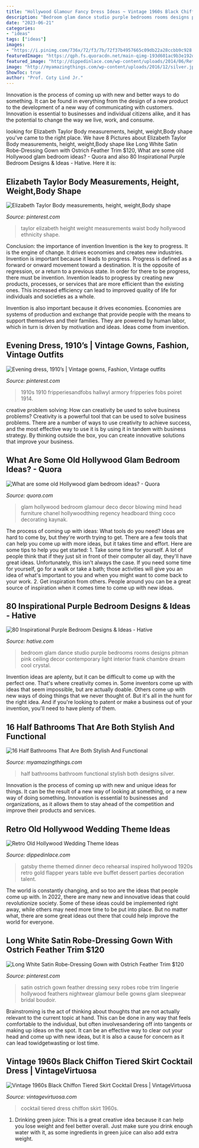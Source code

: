 ```yaml
---
title: "Hollywood Glamour Fancy Dress Ideas ~ Vintage 1960s Black Chiffon Tiered Skirt Cocktail Dress"
description: "Bedroom glam dance studio purple bedrooms rooms designs pitman pink ceiling decor contemporary light interior frank chambre dream cool crystal"
date: "2023-06-21"
categories:
- "ideas"
tags: ["ideas"]
images:
- "https://i.pinimg.com/736x/72/f3/7b/72f37b4957665c09db22a28ccbb9c928.jpg"
featuredImage: "https://qph.fs.quoracdn.net/main-qimg-193d601ac9b3e192dda6946e81246d5d-c"
featured_image: "http://dippedinlace.com/wp-content/uploads/2014/06/Retro-Old-Hollywood-Wedding-Theme-Ideas-16.jpg"
image: "http://myamazingthings.com/wp-content/uploads/2016/12/silver.jpg"
ShowToc: true
author: "Prof. Coty Lind Jr."
---
```



Innovation is the process of coming up with new and better ways to do something. It can be found in everything from the design of a new product to the development of a new way of communicating with customers. Innovation is essential to businesses and individual citizens alike, and it has the potential to change the way we live, work, and consume.

	

		
looking for Elizabeth Taylor Body measurements, height, weight,Body shape you've came to the right place. We have 8 Pictures about Elizabeth Taylor Body measurements, height, weight,Body shape like Long White Satin Robe-Dressing Gown with Ostrich Feather Trim $120, What are some old Hollywood glam bedroom ideas? - Quora and also 80 Inspirational Purple Bedroom Designs &amp; Ideas - Hative. Here it is:
		
    
## Elizabeth Taylor Body Measurements, Height, Weight,Body Shape

<img loading=lazy src="https://i.pinimg.com/736x/72/f3/7b/72f37b4957665c09db22a28ccbb9c928.jpg" onerror="this.onerror=null;this.src='https://tse1.mm.bing.net/th?id=OIP.FuFcjU6oLq75G6vB_GxzcQAAAA&amp;pid=15.1';" alt="Elizabeth Taylor Body measurements, height, weight,Body shape">

_Source: pinterest.com_

>taylor elizabeth height weight measurements waist body hollywood ethnicity shape. 

	

Conclusion: the importance of invention
Invention is the key to progress. It is the engine of change. It drives economies and creates new industries.
Invention is important because it leads to progress. Progress is defined as a forward or onward movement toward a destination. It is the opposite of regression, or a return to a previous state. In order for there to be progress, there must be invention. Invention leads to progress by creating new products, processes, or services that are more efficient than the existing ones. This increased efficiency can lead to improved quality of life for individuals and societies as a whole.

Invention is also important because it drives economies. Economies are systems of production and exchange that provide people with the means to support themselves and their families. They are powered by human labor, which in turn is driven by motivation and ideas. Ideas come from invention.

    
## Evening Dress, 1910’s | Vintage Gowns, Fashion, Vintage Outfits

<img loading=lazy src="https://i.pinimg.com/736x/7a/e2/7b/7ae27bd30ad5b39f6d020de695eb0b6c--edwardian-gowns-edwardian-fashion.jpg" onerror="this.onerror=null;this.src='https://tse2.mm.bing.net/th?id=OIP.1gR1o1IU4Jsx-Yih5_1PPAHaME&amp;pid=15.1';" alt="Evening dress, 1910’s | Vintage gowns, Fashion, Vintage outfits">

_Source: pinterest.com_

>1910s 1910 fripperiesandfobs hallwyl armory fripperies fobs poiret 1914. 

	

creative problem solving: How can creativity be used to solve business problems?
Creativity is a powerful tool that can be used to solve business problems. There are a number of ways to use creativity to achieve success, and the most effective way to use it is by using it in tandem with business strategy. By thinking outside the box, you can create innovative solutions that improve your business.

    
## What Are Some Old Hollywood Glam Bedroom Ideas? - Quora

<img loading=lazy src="https://qph.fs.quoracdn.net/main-qimg-193d601ac9b3e192dda6946e81246d5d-c" onerror="this.onerror=null;this.src='https://tse2.mm.bing.net/th?id=OIP.WuUnQJOY1FjfwE_YeeuBGwHaJ4&amp;pid=15.1';" alt="What are some old Hollywood glam bedroom ideas? - Quora">

_Source: quora.com_

>glam hollywood bedroom glamour deco decor blowing mind head furniture chanel hollywoodthing regency headboard thing coco decorating kaynak. 

	

The process of coming up with ideas: What tools do you need?
Ideas are hard to come by, but they're worth trying to get. There are a few tools that can help you come up with more ideas, but it takes time and effort. Here are some tips to help you get started: 1. Take some time for yourself. A lot of people think that if they just sit in front of their computer all day, they'll have great ideas. Unfortunately, this isn't always the case. If you need some time for yourself, go for a walk or take a bath; those activities will give you an idea of what's important to you and when you might want to come back to your work. 2. Get inspiration from others. People around you can be a great source of inspiration when it comes time to come up with new ideas.

    
## 80 Inspirational Purple Bedroom Designs &amp; Ideas - Hative

<img loading=lazy src="https://hative.com/wp-content/uploads/2015/05/purple-bedroom-ideas/69-purple-bedroom-ideas.jpg" onerror="this.onerror=null;this.src='https://tse1.mm.bing.net/th?id=OIP.adwYe1NRtaA6DKqNzZTI3QHaFB&amp;pid=15.1';" alt="80 Inspirational Purple Bedroom Designs &amp; Ideas - Hative">

_Source: hative.com_

>bedroom glam dance studio purple bedrooms rooms designs pitman pink ceiling decor contemporary light interior frank chambre dream cool crystal. 

	

Invention ideas are aplenty, but it can be difficult to come up with the perfect one. That's where creativity comes in. Some inventors come up with ideas that seem impossible, but are actually doable. Others come up with new ways of doing things that we never thought of. But it's all in the hunt for the right idea. And if you're looking to patent or make a business out of your invention, you'll need to have plenty of them.

    
## 16 Half Bathrooms That Are Both Stylish And Functional

<img loading=lazy src="http://myamazingthings.com/wp-content/uploads/2016/12/silver.jpg" onerror="this.onerror=null;this.src='https://tse4.mm.bing.net/th?id=OIP.u_OutQajsrjcBYVqYw13ogHaLG&amp;pid=15.1';" alt="16 Half Bathrooms That Are Both Stylish And Functional">

_Source: myamazingthings.com_

>half bathrooms bathroom functional stylish both designs silver. 

	

Innovation is the process of coming up with new and unique ideas for things. It can be the result of a new way of looking at something, or a new way of doing something. Innovation is essential to businesses and organizations, as it allows them to stay ahead of the competition and improve their products and services.

    
## Retro Old Hollywood Wedding Theme Ideas

<img loading=lazy src="http://dippedinlace.com/wp-content/uploads/2014/06/Retro-Old-Hollywood-Wedding-Theme-Ideas-16.jpg" onerror="this.onerror=null;this.src='https://tse2.mm.bing.net/th?id=OIP.NDtF5glBmZVzKsbwa5jelAHaJ3&amp;pid=15.1';" alt="Retro Old Hollywood Wedding Theme Ideas">

_Source: dippedinlace.com_

>gatsby theme themed dinner deco rehearsal inspired hollywood 1920s retro gold flapper years table eve buffet dessert parties decoration talent. 

	

The world is constantly changing, and so too are the ideas that people come up with. In 2022, there are many new and innovative ideas that could revolutionize society. Some of these ideas could be implemented right away, while others may need more time to be put into place. But no matter what, there are some great ideas out there that could help improve the world for everyone.

    
## Long White Satin Robe-Dressing Gown With Ostrich Feather Trim $120

<img loading=lazy src="https://s-media-cache-ak0.pinimg.com/736x/6a/d4/46/6ad446907a832694bc01bb322e961e13.jpg" onerror="this.onerror=null;this.src='https://tse3.mm.bing.net/th?id=OIP.W9D1UdGleVxTZoAY3V2lsgHaRC&amp;pid=15.1';" alt="Long White Satin Robe-Dressing Gown with Ostrich Feather Trim $120">

_Source: pinterest.com_

>satin ostrich gown feather dressing sexy robes robe trim lingerie hollywood feathers nightwear glamour belle gowns glam sleepwear bridal boudoir. 

	

Brainstroming is the act of thinking about thoughts that are not actually relevant to the current topic at hand. This can be done in any way that feels comfortable to the individual, but often involvesandering off into tangents or making up ideas on the spot. It can be an effective way to clear out your head and come up with new ideas, but it is also a cause for concern as it can lead towidgetwasting or lost time.

    
## Vintage 1960s Black Chiffon Tiered Skirt Cocktail Dress | VintageVirtuosa

<img loading=lazy src="http://cdn.shopify.com/s/files/1/0406/6925/products/Black-Chiffon-Tiered-Cocktail-Dress-6.jpg?v=1428585498" onerror="this.onerror=null;this.src='https://tse3.mm.bing.net/th?id=OIP.PZS5sA-DowmjCeYISllTpgHaLH&amp;pid=15.1';" alt="Vintage 1960s Black Chiffon Tiered Skirt Cocktail Dress | VintageVirtuosa">

_Source: vintagevirtuosa.com_

>cocktail tiered dress chiffon skirt 1960s. 

	

1. Drinking green juice: This is a great creative idea because it can help you lose weight and feel better overall. Just make sure you drink enough water with it, as some ingredients in green juice can also add extra weight.

